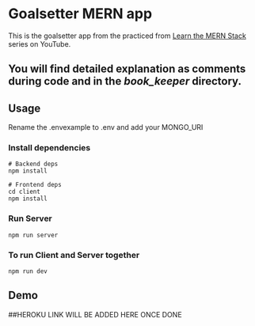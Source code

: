 # Goalsetter MERN app

This is the goalsetter app from the practiced from [Learn the MERN Stack](https://www.youtube.com/watch?v=-0exw-9YJBo) series on YouTube.

## You will find detailed explanation as comments during code and in the ___book_keeper___ directory.

## Usage

Rename the .envexample to .env and add your MONGO_URI

### Install dependencies

```
# Backend deps
npm install

# Frontend deps
cd client
npm install
```

### Run Server

```
npm run server
```

### To run Client and Server together
```
npm run dev
```

## Demo

##HEROKU LINK WILL BE ADDED HERE ONCE DONE
